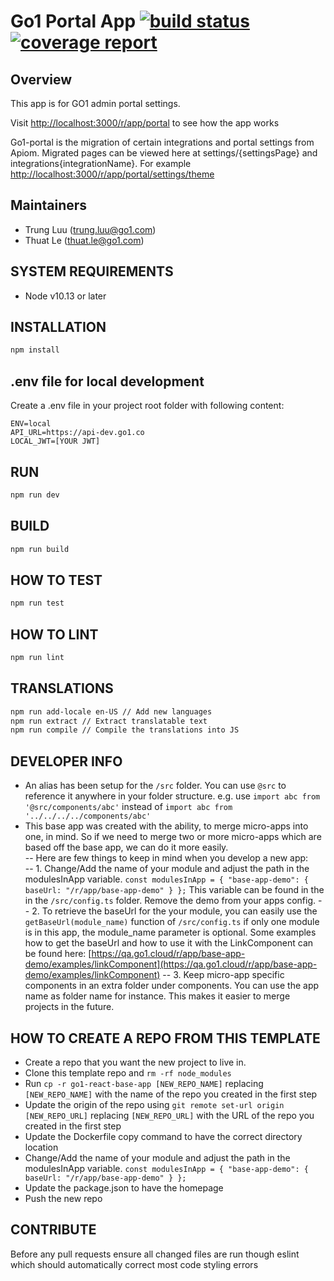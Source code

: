 
# Go1 Portal App [![build status](https://code.go1.com.au/apps/go1-base-react-app/badges/master/build.svg)](https://code.go1.com.au/apps/go1-base-react-app/commits/master) [![coverage report](https://code.go1.com.au/apps/go1-base-react-app/badges/master/coverage.svg)](https://code.go1.com.au/apps/go1-base-react-app/commits/master)  
  
## Overview  
  
This app is for GO1 admin portal settings.

Visit [http://localhost:3000/r/app/portal](http://localhost:3000/r/app/portal) to see how the app works

Go1-portal is the migration of certain integrations and portal settings from Apiom. Migrated pages can be viewed here at settings/{settingsPage} and integrations{integrationName}. 
For example [http://localhost:3000/r/app/portal/settings/theme](http://localhost:3000/r/app/portal/settings/theme)
  
## Maintainers  
- Trung Luu (trung.luu@go1.com)
- Thuat Le (thuat.le@go1.com)

## SYSTEM REQUIREMENTS
- Node v10.13 or later
  
## INSTALLATION  
  
```sh  
npm install  
```  
  
## .env file for local development  
Create a .env file in your project root folder with following content:  
```  
ENV=local  
API_URL=https://api-dev.go1.co  
LOCAL_JWT=[YOUR JWT]  
```  
  
## RUN  
```sh  
npm run dev  
```  
  
## BUILD  
  
```sh  
npm run build  
```  
  
## HOW TO TEST  
  
```sh  
npm run test  
```  
  
## HOW TO LINT  
  
```sh  
npm run lint  
```  

## TRANSLATIONS

```sh  
npm run add-locale en-US // Add new languages
npm run extract // Extract translatable text
npm run compile // Compile the translations into JS
``` 
  
## DEVELOPER INFO  
- An alias has been setup for the `/src` folder. You can use `@src` to reference it anywhere in your folder structure. e.g. use `import abc from '@src/components/abc'` instead of `import abc from '../../../../components/abc'`  
- This base app was created with the ability, to merge micro-apps into one, in mind. So if we need to merge two or more micro-apps which are based off the base app, we can do it more easily.  
-- Here are few things to keep in mind when you develop a new app:  
-- 1.  Change/Add the name of your module and adjust the path in the modulesInApp variable. `const modulesInApp = { "base-app-demo": { baseUrl: "/r/app/base-app-demo" } };`
This variable can be found in the  in the `/src/config.ts` folder. Remove the demo from your apps config.
-- 2. To retrieve the baseUrl for the your module, you can easily use the `getBaseUrl(module_name)` function of `/src/config.ts` if only one module is in this app, the module_name parameter is optional. Some examples how to get the baseUrl and how to use it with the LinkComponent can be found here: [https://qa.go1.cloud/r/app/base-app-demo/examples/linkComponent](https://qa.go1.cloud/r/app/base-app-demo/examples/linkComponent)
-- 3. Keep micro-app specific components in an extra folder under components. You can use the app name as folder name for instance. This makes it easier to merge projects in the future.

## HOW TO CREATE A REPO FROM THIS TEMPLATE  
  
- Create a repo that you want the new project to live in.  
- Clone this template repo and `rm -rf node_modules`  
- Run `cp -r go1-react-base-app [NEW_REPO_NAME]` replacing `[NEW_REPO_NAME]` with the name of the repo you created in the first step  
- Update the origin of the repo using `git remote set-url origin [NEW_REPO_URL]` replacing `[NEW_REPO_URL]` with the URL of the repo you created in the first step  
- Update the Dockerfile copy command to have the correct directory location  
- Change/Add the name of your module and adjust the path in the modulesInApp variable. `const modulesInApp = { "base-app-demo": { baseUrl: "/r/app/base-app-demo" } };`
- Update the package.json to have the homepage
- Push the new repo  
  
## CONTRIBUTE  
  
Before any pull requests ensure all changed files are run though eslint which should automatically correct most code styling errors
